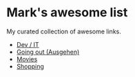 # Mark's awesome list

My curated collection of awesome links.

- [Dev / IT](dev-it.md)
- [Going out (Ausgehen)](going-out.md)
- [Movies](movies.md)
- [Shopping](shopping.md)
